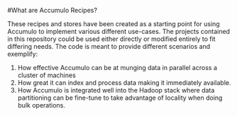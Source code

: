 #What are Accumulo Recipes?

These recipes and stores have been created as a starting point for using Accumulo to implement various different use-cases. The projects contained in this repository could be used either directly or modified entirely to fit differing needs. The code is meant to provide different scenarios and exemplify:

1) How effective Accumulo can be at munging data in parallel across a cluster of machines 
2) How great it can index and process data making it immediately available. 
3) How Accumulo is integrated well into the Hadoop stack where data partitioning can be fine-tune to take advantage of locality when doing bulk operations.
